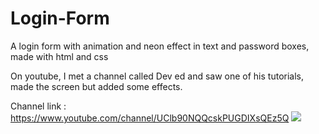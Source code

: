 # Login-Form
A login form with animation and neon effect in text and password boxes, made with html and css

On youtube, I met a channel called Dev ed and saw one of his tutorials, made the screen but added some effects.

Channel link : https://www.youtube.com/channel/UClb90NQQcskPUGDIXsQEz5Q
![](LoginScreen.gif)
